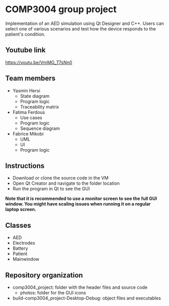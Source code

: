 # COMP3004 group project
Implementation of an AED simulation using Qt Designer and C++. Users can select one of various scenarios and test how the device responds to the patient's condition.

## Youtube link
https://youtu.be/VmMG_T7sNn0

## Team members
- Yasmin Hersi
  - State diagram
  - Program logic
  - Traceability matrix
- Fatima Ferdous
  - Use cases
  - Program logic
  - Sequence diagram  
- Fabrice Mikobi
  - UML
  - UI
  - Program logic

## Instructions 
- Download or clone the source code in the VM
- Open Qt Creator and navigate to the folder location
- Run the program in Qt to see the GUI

**Note that it is recommended to use a monitor screen to see the full GUI window. You might have scaling issues when running it on a regular laptop screen.**

## Classes 
- AED
- Electrodes
- Battery
- Patient
- Mainwindow

## Repository organization
- comp3004_project: folder with the header files and source code
  - photos: folder for the GUI icons
- build-comp3004_project-Desktop-Debug: object files and executables  

